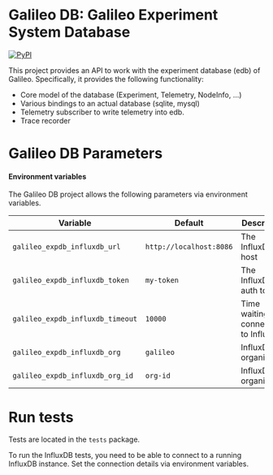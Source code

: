 Galileo DB: Galileo Experiment System Database
==============================================

[![PyPI](https://img.shields.io/pypi/v/galileo-db)](https://pypi.org/project/galileo-db/)

This project provides an API to work with the experiment database (edb) of Galileo.
Specifically, it provides the following functionality:

* Core model of the database (Experiment, Telemetry, NodeInfo, ...)
* Various bindings to an actual database (sqlite, mysql)
* Telemetry subscriber to write telemetry into edb.
* Trace recorder

Galileo DB Parameters
=============

#### Environment variables

The Galileo DB project allows the following parameters via environment variables.


| Variable | Default | Description |
|----------|---------|---------|
| `galileo_expdb_influxdb_url` | `http://localhost:8086` | The InfluxDB host |
| `galileo_expdb_influxdb_token` | `my-token` | The InfluxDB auth token |
| `galileo_expdb_influxdb_timeout` | `10000` | Time waiting for connection to InfluxDB |
| `galileo_expdb_influxdb_org` | `galileo` | InfluxDB organization |
| `galileo_expdb_influxdb_org_id` | `org-id` | InfluxDB organization |

Run tests
=========

Tests are located in the `tests` package.

To run the InfluxDB tests, you need to be able to connect to a running InfluxDB instance.
Set the connection details via environment variables.
